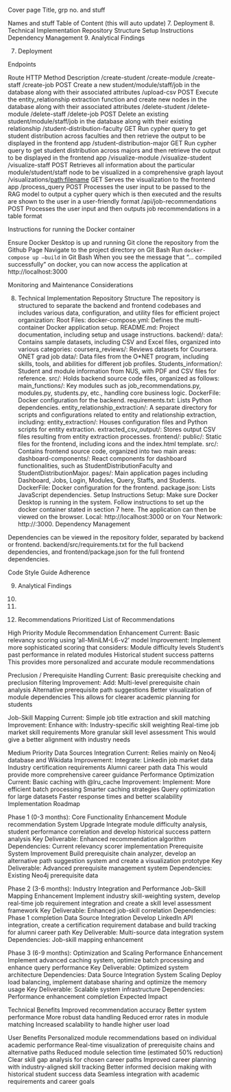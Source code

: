 Cover page
Title, grp no. and stuff

Names and stuff
Table of Content (this will auto update)
7. Deployment
8. Technical Implementation
Repository Structure
Setup Instructions
Dependency Management
9. Analytical Findings

7. Deployment

Endpoints

Route 
HTTP Method
Description
/create-student
/create-module 
/create-staff
/create-job
POST
Create a new student/module/staff/job in the database along with their associated attributes
/upload-csv
POST
Execute the entity_relationship extraction function and create new nodes in the database along with their associated attributes
/delete-student
/delete-module
/delete-staff
/delete-job
POST
Delete an existing student/module/staff/job in the database along with their existing relationship
/student-distribution-faculty
GET
Run cypher query to get student distribution across faculties and then retrieve the output to be displayed in the frontend app
/student-distribution-major
GET
Run cypher query to get student distribution across majors and then retrieve the output to be displayed in the frontend app
/visualize-module
/visualize-student
/visualize-staff
POST
Retrieves all information about the particular module/student/staff node to be visualized in a comprehensive graph layout 
/visualizations/<path:filename>
GET
Serves the visualization to the frontend app
/process_query
POST
Processes the user input to be passed to the RAG model to output a cypher query which is then executed and the results are shown to the user in a user-friendly format
/api/job-recommendations
POST
Processes the user input and then outputs job recommendations in a table format 


Instructions for running the Docker container

Ensure Docker Desktop is up and running
Git clone the repository from the Github Page
Navigate to the project directory on Git Bash
Run ```docker-compose up –build``` in Git Bash
When you see the message that “... compiled successfully” on docker, you can now access the application at http://localhost:3000

Monitoring and Maintenance Considerations



8. Technical Implementation
Repository Structure
The repository is structured to separate the backend and frontend codebases and includes various data, configuration, and utility files for efficient project organization:
Root Files:
docker-compose.yml: Defines the multi-container Docker application setup.
README.md: Project documentation, including setup and usage instructions.
backend/:
data/: Contains sample datasets, including CSV and Excel files, organized into various categories:
coursera_reviews/: Reviews datasets for Coursera.
ONET grad job data/: Data files from the O*NET program, including skills, tools, and abilities for different job profiles.
Students_information/: Student and module information from NUS, with PDF and CSV files for reference.
src/: Holds backend source code files, organized as follows:
main_functions/: Key modules such as job_recommendations.py, modules.py, students.py, etc., handling core business logic.
DockerFile: Docker configuration for the backend.
requirements.txt: Lists Python dependencies.
entity_relationship_extraction/: A separate directory for scripts and configurations related to entity and relationship extraction, including:
entity_extraction/: Houses configuration files and Python scripts for entity extraction.
extracted_csv_output/: Stores output CSV files resulting from entity extraction processes.
frontend/:
public/: Static files for the frontend, including icons and the index.html template.
src/: Contains frontend source code, organized into two main areas:
dashboard-components/: React components for dashboard functionalities, such as StudentDistributionFaculty and StudentDistributionMajor.
pages/: Main application pages including Dashboard, Jobs, Login, Modules, Query, Staffs, and Students.
DockerFile: Docker configuration for the frontend.
package.json: Lists JavaScript dependencies.
Setup Instructions
Setup: Make sure Docker Desktop is running in the system. Follow instructions to set up the docker container stated in section 7 here. The application can then be viewed on the browser.
Local: http://localhost:3000 or on Your Network: http://<your network IPv4 address>:3000.
Dependency Management

Dependencies can be viewed in the repository folder, separated by backend or frontend.
backend/src/requirements.txt for the full backend dependencies, and frontend/package.json for the full frontend dependencies. 

Code Style Guide Adherence



9. Analytical Findings


11. 
12. 


10. Recommendations
Prioritized List of Recommendations

High Priority
Module Recommendation Enhancement
Current: Basic relevancy scoring using ‘all-MiniLM-L6-v2’ model
Improvement: Implement more sophisticated scoring that considers:
Module difficulty levels
Student’s past performance in related modules
Historical student success patterns
This provides more personalized and accurate module recommendations

Preclusion / Prerequisite Handling
Current: Basic prerequisite checking and preclusion filtering
Improvement: Add:
Multi-level prerequisite chain analysis
Alternative prerequisite path suggestions
Better visualization of module dependencies
This allows for clearer academic planning for students

Job-Skill Mapping
Current: Simple job title extraction and skill matching
Improvement: Enhance with:
Industry-specific skill weighting
Real-time job market skill requirements
More granular skill level assessment
This would give a better alignment with industry needs

Medium Priority
Data Sources Integration
Current: Relies mainly on Neo4j database and Wikidata
Improvement: Integrate:
Linkedin job market data
Industry certification requirements
Alumni career path data
This would provide more comprehensive career guidance
Performance Optimization
Current: Basic caching with @lru_cache
Improvement: Implement:
More efficient batch processing
Smarter caching strategies
Query optimization for large datasets
Faster response times and better scalability
Implementation Roadmap

Phase 1 (0-3 months): Core Functionality Enhancement
Module recommendation System Upgrade
Integrate module difficulty analysis, student performance correlation and develop historical success pattern analysis
Key Deliverable: Enhanced recommendation algorithm
Dependencies: Current relevancy scorer implementation
Prerequisite System Improvement
Build prerequisite chain analyzer, develop an alternative path suggestion system and create a visualization prototype
Key Deliverable: Advanced prerequisite management system
Dependencies: Existing Neo4j prerequisite data

Phase 2 (3-6 months): Industry Integration and Performance
Job-Skill Mapping Enhancement
Implement industry skill-weighting system, develop real-time job requirement integration and create a skill level assessment framework
Key Deliverable: Enhanced job-skill correlation
Dependencies: Phase 1 completion
Data Source Integration
Develop LinkedIn API integration, create a certification requirement database and build tracking for alumni career path
Key Deliverable: Multi-source data integration system
Dependencies: Job-skill mapping enhancement

Phase 3 (6-9 months): Optimization and Scaling
Performance Enhancement
Implement advanced caching system, optimize batch processing and enhance query performance
Key Deliverable: Optimized system architecture
Dependencies: Data Source Integration
System Scaling
Deploy load balancing, implement database sharing and optimize the memory usage
Key Deliverable: Scalable system infrastructure
Dependencies: Performance enhancement completion
Expected Impact

Technical Benefits
Improved recommendation accuracy
Better system performance
More robust data handling
Reduced error rates in module matching
Increased scalability to handle higher user load

User Benefits
Personalized module recommendations based on individual academic performance
Real-time visualization of prerequisite chains and alternative paths
Reduced module selection time (estimated 50% reduction)
Clear skill gap analysis for chosen career paths
Improved career planning with industry-aligned skill tracking
Better informed decision making with historical student success data
Seamless integration with academic requirements and career goals
